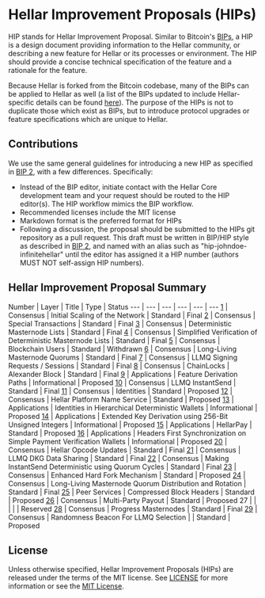 # Hellar Improvement Proposals (HIPs)

HIP stands for Hellar Improvement Proposal. Similar to Bitcoin's [BIPs](https://github.com/bitcoin/bips/), a HIP is a design document providing information to the Hellar community, or describing a new feature for Hellar or its processes or environment. The HIP should provide a concise technical specification of the feature and a rationale for the feature.

Because Hellar is forked from the Bitcoin codebase, many of the BIPs can be applied to Hellar as well (a list of the BIPs updated to include Hellar-specific details can be found [here](https://github.com/hellarcore/bips)). The purpose of the HIPs is not to duplicate those which exist as BIPs, but to introduce protocol upgrades or feature specifications which are unique to Hellar.

## Contributions

We use the same general guidelines for introducing a new HIP as specified in [BIP 2](https://github.com/bitcoin/bips/blob/master/bip-0002.mediawiki), with a few differences. Specifically:

* Instead of the BIP editor, initiate contact with the Hellar Core development team and your request should be routed to the HIP editor(s). The HIP workflow mimics the BIP workflow.
* Recommended licenses include the MIT license
* Markdown format is the preferred format for HIPs
* Following a discussion, the proposal should be submitted to the HIPs git repository as a pull request. This draft must be written in BIP/HIP style as described in [BIP 2](https://github.com/bitcoin/bips/blob/master/bip-0002.mediawiki), and named with an alias such as "hip-johndoe-infinitehellar" until the editor has assigned it a HIP number (authors MUST NOT self-assign HIP numbers).

## Hellar Improvement Proposal Summary

Number | Layer | Title | Type | Status
--- | --- | --- | --- | --- | ---
[1](hip-0001.md) | Consensus | Initial Scaling of the Network | Standard | Final
[2](hip-0002.md) | Consensus | Special Transactions |  Standard | Final
[3](hip-0003.md) | Consensus | Deterministic Masternode Lists |  Standard | Final
[4](hip-0004.md) | Consensus | Simplified Verification of Deterministic Masternode Lists | Standard | Final
[5](hip-0005.md) | Consensus | Blockchain Users | Standard | Withdrawn
[6](hip-0006.md) | Consensus | Long-Living Masternode Quorums | Standard | Final
[7](hip-0007.md) | Consensus | LLMQ Signing Requests / Sessions |  Standard | Final
[8](hip-0008.md) | Consensus | ChainLocks | Alexander Block | Standard | Final
[9](hip-0009.md) | Applications | Feature Derivation Paths |  Informational | Proposed
[10](hip-0010.md) | Consensus | LLMQ InstantSend |  Standard | Final
[11](hip-0011.md) | Consensus | Identities | Standard | Proposed
[12](hip-0012.md) | Consensus | Hellar Platform Name Service | Standard | Proposed
[13](hip-0013.md) | Applications | Identities in Hierarchical Deterministic Wallets | Informational | Proposed
[14](hip-0014.md) | Applications | Extended Key Derivation using 256-Bit Unsigned Integers |  Informational | Proposed
[15](hip-0015.md) | Applications | HellarPay |  Standard | Proposed
[16](hip-0016.md) | Applications | Headers First Synchronization on Simple Payment Verification Wallets | Informational | Proposed
[20](hip-0020.md) | Consensus | Hellar Opcode Updates | Standard | Final
[21](hip-0021.md) | Consensus | LLMQ DKG Data Sharing | Standard | Final
[22](hip-0022.md) | Consensus | Making InstantSend Deterministic using Quorum Cycles | Standard | Final
[23](hip-0023.md) | Consensus | Enhanced Hard Fork Mechanism |  Standard | Proposed
[24](hip-0024.md) | Consensus | Long-Living Masternode Quorum Distribution and Rotation |  Standard | Final
[25](hip-0025.md) | Peer Services | Compressed Block Headers |  Standard | Proposed
[26](hip-0026.md) | Consensus | Multi-Party Payout | Standard | Proposed
27 |  |  |  |  | Reserved
[28](hip-0028.md) | Consensus | Progress Masternodes | Standard | Final
[29](hip-0029.md) | Consensus | Randomness Beacon For LLMQ Selection |  | Standard | Proposed

## License

Unless otherwise specified, Hellar Improvement Proposals (HIPs) are released under the terms of the MIT license. See [LICENSE](LICENSE) for more information or see the [MIT License](https://opensource.org/licenses/MIT).
